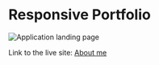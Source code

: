 # Responsive Portfolio


![Application landing page](./Assests/Images/2020-08-01.png)

Link to the live site: [About me](https://feizhi255.github.io/Responsive-Portfolio/)